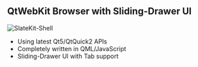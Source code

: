 ## QtWebKit Browser with Sliding-Drawer UI

![SlateKit-Shell](https://raw.github.com/penk/SlateKit/master/Shell/screenshot.png)

- Using latest Qt5/QtQuick2 APIs 
- Completely written in QML/JavaScript 
- Sliding-Drawer UI with Tab support 
